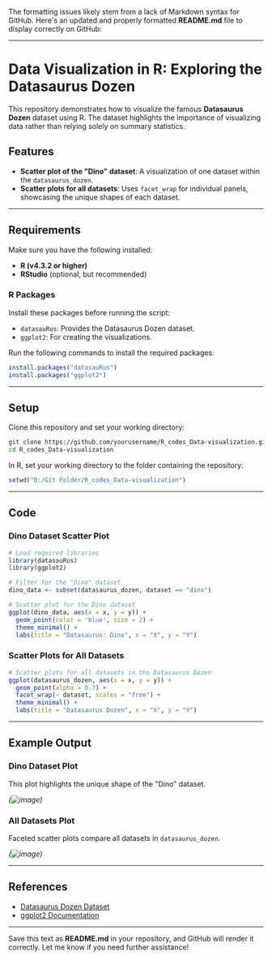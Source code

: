 The formatting issues likely stem from a lack of Markdown syntax for GitHub. Here's an updated and properly formatted **README.md** file to display correctly on GitHub:

---

# Data Visualization in R: Exploring the Datasaurus Dozen

This repository demonstrates how to visualize the famous **Datasaurus Dozen** dataset using R. The dataset highlights the importance of visualizing data rather than relying solely on summary statistics.

## Features
- **Scatter plot of the "Dino" dataset**: A visualization of one dataset within the `datasaurus_dozen`.
- **Scatter plots for all datasets**: Uses `facet_wrap` for individual panels, showcasing the unique shapes of each dataset.

---

## Requirements

Make sure you have the following installed:

- **R (v4.3.2 or higher)**  
- **RStudio** (optional, but recommended)  

### R Packages
Install these packages before running the script:

- `datasauRus`: Provides the Datasaurus Dozen dataset.  
- `ggplot2`: For creating the visualizations.

Run the following commands to install the required packages:
```R
install.packages("datasauRus")
install.packages("ggplot2")
```

---

## Setup

Clone this repository and set your working directory:
```bash
git clone https://github.com/yourusername/R_codes_Data-visualization.git
cd R_codes_Data-visualization
```

In R, set your working directory to the folder containing the repository:
```R
setwd("D:/Git Folder/R_codes_Data-visualization")
```

---

## Code

### Dino Dataset Scatter Plot
```R
# Load required libraries
library(datasauRus)
library(ggplot2)

# Filter for the "Dino" dataset
dino_data <- subset(datasaurus_dozen, dataset == "dino")

# Scatter plot for the Dino dataset
ggplot(dino_data, aes(x = x, y = y)) +
  geom_point(color = 'blue', size = 2) +
  theme_minimal() +
  labs(title = "Datasaurus: Dino", x = "X", y = "Y")
```

### Scatter Plots for All Datasets
```R
# Scatter plots for all datasets in the Datasaurus Dozen
ggplot(datasaurus_dozen, aes(x = x, y = y)) +
  geom_point(alpha = 0.7) +
  facet_wrap(~ dataset, scales = "free") +
  theme_minimal() +
  labs(title = "Datasaurus Dozen", x = "X", y = "Y")
```

---

## Example Output

### Dino Dataset Plot
This plot highlights the unique shape of the "Dino" dataset.

*(![image](https://github.com/user-attachments/assets/10a4f596-7ee2-4f67-9bbd-ad67ac99c839))*

### All Datasets Plot
Faceted scatter plots compare all datasets in `datasaurus_dozen`.

*(![image](https://github.com/user-attachments/assets/e40f377c-0e94-4d0b-a92a-ca353ef85979))*

---

## References

- [Datasaurus Dozen Dataset](https://www.autodeskresearch.com/publications/samestats)  
- [ggplot2 Documentation](https://ggplot2.tidyverse.org/)

---

Save this text as **README.md** in your repository, and GitHub will render it correctly. Let me know if you need further assistance!




